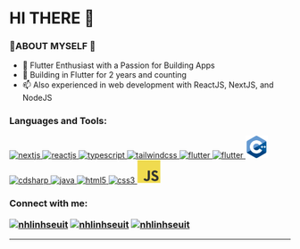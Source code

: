     
 <h1>️HI THERE 👋</h1>

<h3>🌟ABOUT MYSELF 🌟</h3>

- 🚀 Flutter Enthusiast with a Passion for Building Apps
- 🌱 Building in Flutter for 2 years and counting
- 📫 Also experienced in web development with ReactJS, NextJS, and NodeJS
  

</p>
  <h3 align="left">Languages and Tools:</h3>
<p align="left"> 
    <a href="https://nextjs.org/docs" target="_blank"> <img src="https://creazilla-store.fra1.digitaloceanspaces.com/icons/3244252/nextjs-icon-md.png" alt="nextjs" width="40" height="40"/> </a>
    <a href="https://react.dev/" target="_blank"> <img src="https://cdn4.iconfinder.com/data/icons/logos-3/600/React.js_logo-1024.png" alt="reactjs" width="40" height="40"/> </a>
    <a href="https://www.typescriptlang.org/" target="_blank"> <img src="https://cdn-icons-png.flaticon.com/512/5968/5968381.png" alt="typescript" width="40" height="40"/> </a>
    <a href="https://v2.tailwindcss.com/docs" target="_blank"> <img src="https://encrypted-tbn0.gstatic.com/images?q=tbn:ANd9GcTSDKn3vA2YUbXzN0ZC3gALWJ08gJN-Drl15w&s" alt="tailwindcss" width="40" height="40"/> </a>
    <a href="https://flutter.dev/" target="_blank"> <img src="https://cdn.iconscout.com/icon/free/png-256/free-flutter-2038877-1720090.png" alt="flutter" width="40" height="40"/> </a>
    <a href="https://firebase.google.com/" target="_blank"> <img src="https://cdn.iconscout.com/icon/free/png-256/free-firebase-3521427-2944871.png" alt="flutter" width="40" height="40"/> </a>
    <a href="https://www.w3schools.com/cpp/" target="_blank"> <img src="https://raw.githubusercontent.com/devicons/devicon/master/icons/cplusplus/cplusplus-original.svg" alt="cplusplus" width="40" height="40"/> </a>
    <a href="https://www.w3schools.com/cs/index.php" target="_blank"> <img src="https://upload.wikimedia.org/wikipedia/commons/thumb/b/bd/Logo_C_sharp.svg/1820px-Logo_C_sharp.svg.png" alt="cdsharp" width="35" height="40"/> </a>
  <a href="https://www.w3schools.com/java/" target="_blank"> <img src="https://cdn-icons-png.flaticon.com/512/226/226777.png" alt="java" width="44" height="44"/> </a>
     <a href="https://www.w3.org/html/" target="_blank"> <img src="https://cdn-icons-png.flaticon.com/512/732/732212.png" alt="html5" width="42" height="42"/> </a>
  <a href="https://www.w3schools.com/css/" target="_blank"> <img src="https://cdn4.iconfinder.com/data/icons/social-media-logos-6/512/121-css3-512.png" alt="css3" width="44" height="44"/> </a>
  <a href="https://developer.mozilla.org/en-US/docs/Web/JavaScript" target="_blank"> <img src="https://raw.githubusercontent.com/devicons/devicon/master/icons/javascript/javascript-original.svg" alt="javascript" width="42" height="42"/> </a> 

</p>


<h3 align="left">Connect with me:
<p align="left">
    
<a href="[https://www.facebook.com/nhlinhseuit](https://www.linkedin.com/in/nhlinhseuit/)" target="blank"><img align="center" src="https://cdn1.iconfinder.com/data/icons/logotypes/32/circle-linkedin-512.png" alt="nhlinhseuit" height="36" width="36" /></a>
<a href="https://www.facebook.com/nhlinhseuit" target="blank"><img align="center" src="https://raw.githubusercontent.com/rahuldkjain/github-profile-readme-generator/master/src/images/icons/Social/facebook.svg" alt="nhlinhseuit" height="30" width="40" /></a>
<a href="https://instagram.com/nhlinhseuit" target="blank"><img align="center" src="https://raw.githubusercontent.com/rahuldkjain/github-profile-readme-generator/master/src/images/icons/Social/instagram.svg" alt="nhlinhseuit" height="30" width="40" /></a>
<hr>




  
  
  
  
<!---
nhlinhseuit/nhlinhseuit is a ✨ special ✨ repository because its `README.md` (this file) appears on your GitHub profile.
You can click the Preview link to take a look at your changes.
--->
